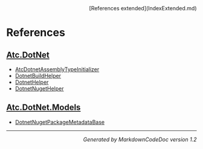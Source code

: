<div style='text-align: right'>
[References extended](IndexExtended.md)
</div>

# References

## [Atc.DotNet](Atc.DotNet.md)

- [AtcDotnetAssemblyTypeInitializer](Atc.DotNet.md#atcdotnetassemblytypeinitializer)
- [DotnetBuildHelper](Atc.DotNet.md#dotnetbuildhelper)
- [DotnetHelper](Atc.DotNet.md#dotnethelper)
- [DotnetNugetHelper](Atc.DotNet.md#dotnetnugethelper)

## [Atc.DotNet.Models](Atc.DotNet.Models.md)

- [DotnetNugetPackageMetadataBase](Atc.DotNet.Models.md#dotnetnugetpackagemetadatabase)

<hr /><div style='text-align: right'><i>Generated by MarkdownCodeDoc version 1.2</i></div>
